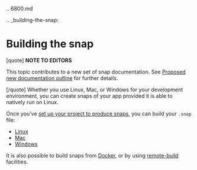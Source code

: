 .. 6800.md

.. _building-the-snap:

# Building the snap

[quote]
 **NOTE TO EDITORS** 

This topic contributes to a new set of snap documentation. See [Proposed new documentation outline](/t/proposed-new-documentation-outline/6718) for further details.

[/quote]
Whether you use Linux, Mac, or Windows for your development environment, you can create snaps of your app provided it is able to natively run on Linux.

Once you've [set up your project to produce snaps](/t/creating-a-snap/6799), you can build your `.snap` file:
* [Linux](/t/building-the-snap-on-linux/6753)
* [Mac](/t/building-the-snap-on-mac/6751)
* [Windows](/t/building-the-snap-on-windows/6829)

It is also possible to build snaps from [Docker](/t/build-on-docker/4158), or by using [remote-build](https://snapcraft.io/docs/remote-build) facilities.